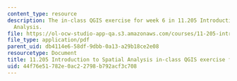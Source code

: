 ```yaml
---
content_type: resource
description: The in-class QGIS exercise for week 6 in 11.205 Introduction to Spatial
  Analysis.
file: https://ol-ocw-studio-app-qa.s3.amazonaws.com/courses/11-205-introduction-to-spatial-analysis-fall-2019/44f76e51782e0ac22798b792acf3c708_11.205f19_week_6_qgis.pdf
file_type: application/pdf
parent_uid: db4114e6-58df-9dbb-0a13-a29b18ce2e08
resourcetype: Document
title: 11.205 Introduction to Spatial Analysis in-class QGIS exercise for week 6
uid: 44f76e51-782e-0ac2-2798-b792acf3c708
---
```

